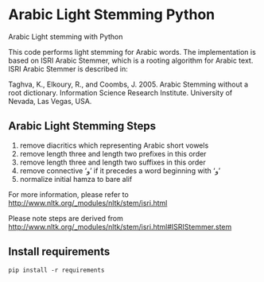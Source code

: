 # Arabic Light Stemming Python 
Arabic Light stemming with Python 

This code performs light stemming for Arabic words. The implementation is based on ISRI Arabic Stemmer, which is a rooting algorithm for Arabic text. ISRI Arabic Stemmer is described in:

Taghva, K., Elkoury, R., and Coombs, J. 2005. Arabic Stemming without a root dictionary. Information Science Research Institute. University of Nevada, Las Vegas, USA.

## Arabic Light Stemming Steps

1. remove diacritics which representing Arabic short vowels 
2. remove length three and length two prefixes in this order
3. remove length three and length two suffixes in this order
4. remove connective ‘و’ if it precedes a word beginning with ‘و’
5. normalize initial hamza to bare alif

For more information, please refer to http://www.nltk.org/_modules/nltk/stem/isri.html

Please note steps are derived from http://www.nltk.org/_modules/nltk/stem/isri.html#ISRIStemmer.stem

## Install requirements 
```pip install -r requirements```